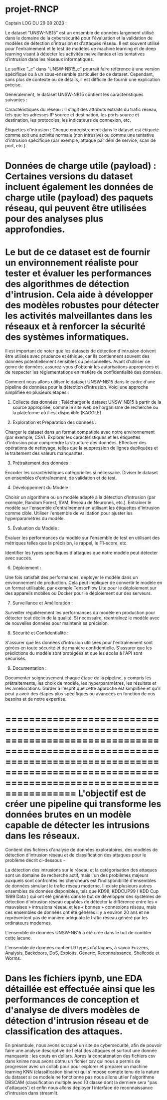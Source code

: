 # projet-RNCP

Captain LOG DU 29 08 2023 :

Le dataset "UNSW-NB15" est un ensemble de données largement utilisé dans le domaine de la cybersécurité pour l'évaluation et la validation de modèles de détection d'intrusion et d'attaques réseau. Il est souvent utilisé pour l'entraînement et le test de modèles de machine learning et de deep learning visant à détecter les activités malveillantes et les tentatives d'intrusion dans les réseaux informatiques.

Le suffixe "_c" dans "UNSW-NB15_c" pourrait faire référence à une version spécifique ou à un sous-ensemble particulier de ce dataset. Cependant, sans plus de contexte ou de détails, il est difficile de fournir une explication précise.

Généralement, le dataset UNSW-NB15 contient les caractéristiques suivantes :

Caractéristiques du réseau : Il s'agit des attributs extraits du trafic réseau, tels que les adresses IP source et destination, les ports source et destination, les protocoles, les indicateurs de connexion, etc.

Étiquettes d'intrusion : Chaque enregistrement dans le dataset est étiqueté comme soit une activité normale (non intrusive) ou comme une tentative d'intrusion spécifique (par exemple, attaque par déni de service, scan de port, etc.).

Données de charge utile (payload) : Certaines versions du dataset incluent également les données de charge utile (payload) des paquets réseau, qui peuvent être utilisées pour des analyses plus approfondies.
========================================================================================================================================================================================================================================================================
Le but de ce dataset est de fournir un environnement réaliste pour tester et évaluer les performances des algorithmes de détection d'intrusion. Cela aide à développer des modèles robustes pour détecter les activités malveillantes dans les réseaux et à renforcer la sécurité des systèmes informatiques.
========================================================================================================================================================================================================================================================================
Il est important de noter que les datasets de détection d'intrusion doivent être utilisés avec prudence et éthique, car ils contiennent souvent des données potentiellement sensibles ou personnelles. Avant d'utiliser ce genre de données, assurez-vous d'obtenir les autorisations appropriées et de respecter les réglementations en matière de confidentialité des données.



Comment nous allons utiliser le dataset UNSW-NB15 dans le cadre d'une pipeline de données pour la détection d'intrusion. Voici une approche simplifiée en plusieurs étapes :

1. Collecte des données : Télécharger le dataset UNSW-NB15 à partir de la source appropriée, comme le site web de l'organisme de recherche ou la plateforme où il est disponible.(KAGGLE)

2. Exploration et Préparation des données :

Charger le dataset dans un format compatible avec  notre environnement (par exemple, CSV).
Explorer les caractéristiques et les étiquettes d'intrusion pour comprendre la structure des données.
Effectuer des opérations de nettoyage, telles que la suppression de lignes dupliquées et le traitement des valeurs manquantes.

3. Prétraitement des données :

Encoder les caractéristiques catégorielles si nécessaire.
Diviser le dataset en ensembles d'entraînement, de validation et de test.

4. Développement du Modèle :

Choisir un algorithme ou un modèle adapté à la détection d'intrusion (par exemple, Random Forest, SVM, Réseau de Neurones, etc.).
Entraîner le modèle sur l'ensemble d'entraînement en utilisant les étiquettes d'intrusion comme cible.
Utiliser l'ensemble de validation pour ajuster les hyperparamètres du modèle.

5. Évaluation du Modèle :

Évaluer les performances du modèle sur l'ensemble de test en utilisant des métriques telles que la précision, le rappel, le F1-score, etc.

Identifier les types spécifiques d'attaques que notre modèle peut détecter avec succès.

6. Déploiement :

Une fois satisfait des performances, déployer le modèle dans un environnement de production. Cela peut impliquer de convertir le modèle en un format utilisable, par exemple TensorFlow Lite pour le déploiement sur des appareils mobiles ou Docker pour le déploiement sur des serveurs.

7. Surveillance et Amélioration :

Surveiller régulièrement les performances du modèle en production pour détecter tout déclin de la qualité.
Si nécessaire, réentraînez le modèle avec de nouvelles données pour maintenir sa précision.

8. Sécurité et Confidentialité :

S'assurer que les données d'intrusion utilisées pour l'entraînement sont gérées en toute sécurité et de manière confidentielle.
S'assurer que les prédictions du modèle sont protégées et que les accès à l'API sont sécurisés.

9. Documentation :

Documenter soigneusement chaque étape de la pipeline, y compris les prétraitements, les choix de modèle, les hyperparamètres, les résultats et les améliorations.
Garder à l'esprit que cette approche est simplifiée et qu'il peut y avoir des étapes plus spécifiques ou avancées en fonction de nos besoins et de notre expertise.

==================================================================================================================================================================================================
L'objectif est de créer une pipeline qui transforme les données brutes en un modèle capable de détecter les intrusions dans les réseaux.
==================================================================================================================================================================================================


Contient des fichiers d'analyse de données exploratoires, des modèles de détection d'intrusion réseau et de classification des attaques pour le problème décrit ci-dessous -

La détection des intrusions sur le réseau et la catégorisation des attaques sont un domaine de recherche actif, mais l'un des problèmes majeurs auxquels sont confrontés les chercheurs est l'indisponibilité d'ensembles de données simulant le trafic réseau moderne. Il existe plusieurs autres ensembles de données disponibles, tels que KD98, KDDCUP99 ( KDD Cup 1999 Data ) qui ont été générés dans le but de développer des systèmes de détection d'intrusion réseau capables de détecter la différence entre les « mauvaises » intrusions réseau et les « bonnes » connexions réseau, mais ces ensembles de données ont été générés il y a environ 20 ans et ne représentent pas de manière adéquate le trafic réseau généré par les ordinateurs modernes.

L'ensemble de données UNSW-NB15 a été créé dans le but de combler cette lacune.

L'ensemble de données contient 9 types d'attaques, à savoir Fuzzers, Analysis, Backdoors, DoS, Exploits, Generic, Reconnaissance, Shellcode et Worms.

Dans les fichiers ipynb, une EDA détaillée est effectuée ainsi que les performances de conception et d'analyse de divers modèles de détection d'intrusion réseau et de classification des attaques.
=========================================================================================================================================
En préambule, nous avons scrappé un site de cybersecurité, afin de pouvoir faire une analyse descriptive de l etat des attaques et surtout une donnée manquante : les couts en dollars.
Apres la concatenation des fichiers csv dans knime nous avons obtnu un fichier csv qui nous a permis de progresser avec un collab pour pour explorer et preparer un machine learning KNN (classification binaire) qui s'impose compte tenu de la nature du dataset si ce modele ne fonctionne pas nous allons utiler l'algorithme DBSCAM (classification multiple avec 10 classe dont la derniere sera "pas d'attaques') et enfin nous allons deployer l interface de reconnaissance d'intrusion dans streamlit.
